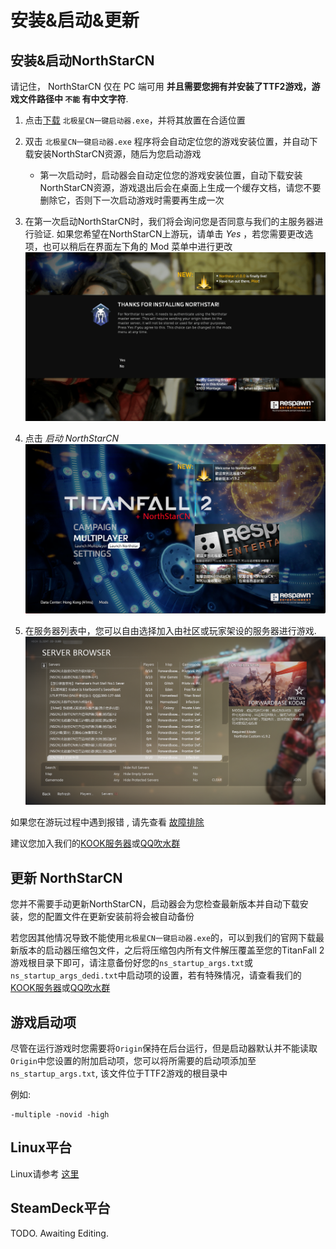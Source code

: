 # 安装&启动&更新

## 安装&启动NorthStarCN

请记住， NorthStarCN 仅在 PC 端可用 **并且需要您拥有并安装了TTF2游戏，游戏文件路径中 `不能` 有中文字符**.

1. 点击[下载](https://gitee.com/R2NorthstarCN/R2NorthstarCN_Launcher/releases/download/v1.9.4/%E5%8C%97%E6%9E%81%E6%98%9FCN%E4%B8%80%E9%94%AE%E5%90%AF%E5%8A%A8%E5%99%A8.exe) `北极星CN一键启动器.exe`，并将其放置在合适位置

2. 双击 `北极星CN一键启动器.exe` 程序将会自动定位您的游戏安装位置，并自动下载安装NorthStarCN资源，随后为您启动游戏
   * 第一次启动时，启动器会自动定位您的游戏安装位置，自动下载安装NorthStarCN资源，游戏退出后会在桌面上生成一个缓存文档，请您不要删除它，否则下一次启动游戏时需要再生成一次

3. 在第一次启动NorthStarCN时，我们将会询问您是否同意与我们的主服务器进行验证. 如果您希望在NorthStarCN上游玩，请单击 _Yes_ ，若您需要更改选项，也可以稍后在界面左下角的 Mod 菜单中进行更改
     ![Authentication Agreement](../assets/titleagreement.png)

4. 点击 _启动 NorthStarCN_ 
   ![Launch Northstar](../assets/titlelaunchnorthstar.png)

5. 在服务器列表中，您可以自由选择加入由社区或玩家架设的服务器进行游戏.
   ![Server Browser](../assets/serverbrowser.png)

如果您在游玩过程中遇到报错 , 请先查看 [故障排除](../installing-northstar/troubleshooting.md)

建议您加入我们的[KOOK服务器](https://kook.top/qetaS2)或[QQ吹水群](https://jq.qq.com/?_wv=1027&k=Dk5g9Okj)

## 更新 NorthStarCN

您并不需要手动更新NorthStarCN，启动器会为您检查最新版本并自动下载安装，您的配置文件在更新安装前将会被自动备份

若您因其他情况导致不能使用`北极星CN一键启动器.exe`的，可以到我们的官网下载最新版本的启动器压缩包文件，之后将压缩包内所有文件解压覆盖至您的TitanFall 2游戏根目录下即可，请注意备份好您的`ns_startup_args.txt`或`ns_startup_args_dedi.txt`中启动项的设置，若有特殊情况，请查看我们的[KOOK服务器](https://kook.top/qetaS2)或[QQ吹水群](https://jq.qq.com/?_wv=1027&k=Dk5g9Okj)

## 游戏启动项

尽管在运行游戏时您需要将`Origin`保持在后台运行，但是启动器默认并不能读取`Origin`中您设置的附加启动项，您可以将所需要的启动项添加至 `ns_startup_args.txt`, 该文件位于TTF2游戏的根目录中

例如:
```
-multiple -novid -high
```

## Linux平台

Linux请参考 [这里](installing-northstar/playing-on-linux.md#如何在🐧Linux发行版上游玩NorthStarCN(TODO))

## SteamDeck平台

TODO.
Awaiting Editing.
